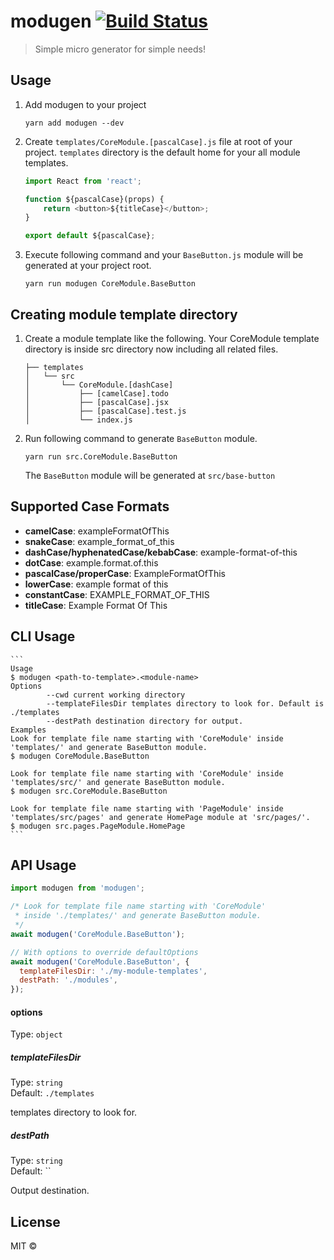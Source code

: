 # modugen [![Build Status](https://github.com/oyeharry/modugen/workflows/modugen-master/badge.svg)](https://github.com/oyeharry/modugen/actions?query=workflow%3Amodugen-master)

> Simple micro generator for simple needs!

## Usage

1. Add modugen to your project

   ```
   yarn add modugen --dev
   ```

2. Create `templates/CoreModule.[pascalCase].js` file at root of your project. `templates` directory is the default home for your all module templates.

   ```javascript
   import React from 'react';

   function ${pascalCase}(props) {
       return <button>${titleCase}</button>;
   }

   export default ${pascalCase};
   ```

3. Execute following command and your `BaseButton.js` module will be generated at your project root.
   ```
   yarn run modugen CoreModule.BaseButton
   ```

## Creating module template directory

1. Create a module template like the following. Your CoreModule template directory is inside src directory now including all related files.

   ```
   ├── templates
   │   └── src
   │       └── CoreModule.[dashCase]
   │           ├── [camelCase].todo
   │           ├── [pascalCase].jsx
   │           ├── [pascalCase].test.js
   │           └── index.js
   ```

2. Run following command to generate `BaseButton` module.

   ```
   yarn run src.CoreModule.BaseButton
   ```

   The `BaseButton` module will be generated at `src/base-button`

## Supported Case Formats

- **camelCase**: exampleFormatOfThis
- **snakeCase**: example_format_of_this
- **dashCase/hyphenatedCase/kebabCase**: example-format-of-this
- **dotCase**: example.format.of.this
- **pascalCase/properCase**: ExampleFormatOfThis
- **lowerCase**: example format of this
- **constantCase**: EXAMPLE_FORMAT_OF_THIS
- **titleCase**: Example Format Of This

## CLI Usage

    ```
    Usage
    $ modugen <path-to-template>.<module-name>
    Options
            --cwd current working directory
            --templateFilesDir templates directory to look for. Default is ./templates
            --destPath destination directory for output.
    Examples
    Look for template file name starting with 'CoreModule' inside 'templates/' and generate BaseButton module.
    $ modugen CoreModule.BaseButton

    Look for template file name starting with 'CoreModule' inside 'templates/src/' and generate BaseButton module.
    $ modugen src.CoreModule.BaseButton

    Look for template file name starting with 'PageModule' inside 'templates/src/pages' and generate HomePage module at 'src/pages/'.
    $ modugen src.pages.PageModule.HomePage
    ```

## API Usage

```javascript
import modugen from 'modugen';

/* Look for template file name starting with 'CoreModule'
 * inside './templates/' and generate BaseButton module.
 */
await modugen('CoreModule.BaseButton');

// With options to override defaultOptions
await modugen('CoreModule.BaseButton', {
  templateFilesDir: './my-module-templates',
  destPath: './modules',
});
```

#### options

Type: `object`

##### templateFilesDir

Type: `string`<br>
Default: `./templates`

templates directory to look for.

##### destPath

Type: `string`<br>
Default: ``

Output destination.

## License

MIT ©

```

```

```

```
